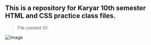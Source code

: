 ## This is a repository for Karyar 10th semester HTML and CSS practice class files.

> File content 01:

![Image](https://github.com/user-attachments/assets/9061d05d-7810-4380-89a0-8c8b456093a9)
